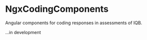 # NgxCodingComponents

Angular components for coding responses in assessments of IQB.

...in development
